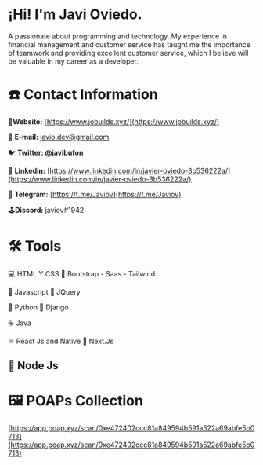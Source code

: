 # ¡Hi! I'm Javi Oviedo.

A passionate about programming and technology. My experience in financial management and customer service has taught me the importance of teamwork and providing excellent customer service, which I believe will be valuable in my career as a developer.

# ☎️ Contact Information

🔗**Website:** [https://www.jobuilds.xyz/](https://www.jobuilds.xyz/)

📧 **E-mail:** javio.dev@gmail.com

🐦 **Twitter: @javibufon**

🔗 **Linkedin:** [https://www.linkedin.com/in/javier-oviedo-3b536222a/](https://www.linkedin.com/in/javier-oviedo-3b536222a/)

📲 **Telegram:** [https://t.me/Javiov](https://t.me/Javiov)

 🕹️**Discord:** javiov#1942

# 🛠 Tools

 💻 HTML Y CSS                                                       📙  Bootstrap - Saas - Tailwind

 💛 Javascript                                                       📙 JQuery 

🐍 Python                                                            📙 Django

☕ Java

⚛️ React Js and Native                                               📙 Next.Js  

🧪 Node Js
---

# 🖼️ POAPs Collection
[https://app.poap.xyz/scan/0xe472402ccc81a849594b591a522a69abfe5b0713](https://app.poap.xyz/scan/0xe472402ccc81a849594b591a522a69abfe5b0713)

